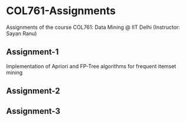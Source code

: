 # COL761-Assignments
Assignments of the course COL761: Data Mining @ IIT Delhi (Instructor: Sayan Ranu)

## Assignment-1
Implementation of Apriori and FP-Tree algorithms for frequent itemset mining 

## Assignment-2

## Assignment-3
